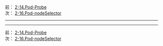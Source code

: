 前： [2-14.Pod-Probe](2-14.Pod-Probe.md)  
次： [2-16.Pod-nodeSelector](2-16.Pod-nodeSelector.md)  

---

---

前： [2-14.Pod-Probe](2-14.Pod-Probe.md)  
次： [2-16.Pod-nodeSelector](2-16.Pod-nodeSelector.md)  

